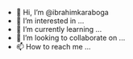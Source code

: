 - 👋 Hi, I’m @ibrahimkaraboga
- 👀 I’m interested in ...
- 🌱 I’m currently learning ...
- 💞️ I’m looking to collaborate on ...
- 📫 How to reach me ...

<!---
ibrahimkaraboga/ibrahimkaraboga is a ✨ special ✨ repository because its `README.md` (this file) appears on your GitHub profile.
You can click the Preview link to take a look at your changes.
--->
